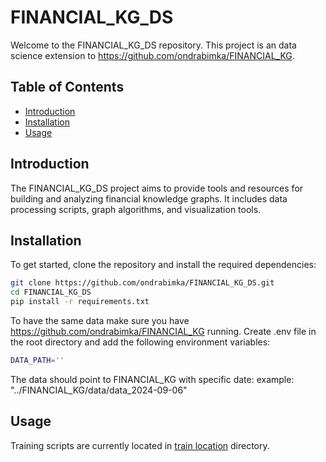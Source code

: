 # FINANCIAL_KG_DS

Welcome to the FINANCIAL_KG_DS repository. This project is an data science extension to https://github.com/ondrabimka/FINANCIAL_KG.

## Table of Contents
- [Introduction](#introduction)
- [Installation](#installation)
- [Usage](#usage)

## Introduction
The FINANCIAL_KG_DS project aims to provide tools and resources for building and analyzing financial knowledge graphs. It includes data processing scripts, graph algorithms, and visualization tools.

## Installation
To get started, clone the repository and install the required dependencies:

```bash
git clone https://github.com/ondrabimka/FINANCIAL_KG_DS.git
cd FINANCIAL_KG_DS
pip install -r requirements.txt
```

To have the same data make sure you have https://github.com/ondrabimka/FINANCIAL_KG running.
Create .env file in the root directory and add the following environment variables:

```bash
DATA_PATH=''
```

The data should point to FINANCIAL_KG with specific date:
example: "../FINANCIAL_KG/data/data_2024-09-06"

## Usage
Training scripts are currently located in [train location](financial_kg_ds/train/README.md) directory.
